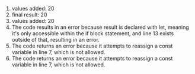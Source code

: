 1. values added: 20
2. final result: 20
3. values added: 20
4. The code results in an error because result is declared with let, meaning it's only accessible within the if block statement, and line 13 exists outside of that, resulting in an error.
5. The code returns an error because it attempts to reassign a const variable in line 7, which is not allowed.
6. The code returns an error because it attempts to reassign a const variable in line 7, which is not allowed.